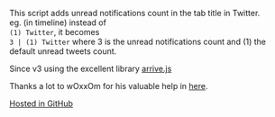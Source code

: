 This script adds unread notifications count in the tab title in Twitter.  
eg. (in timeline) instead of  
`(1) Twitter`, it becomes  
`3 | (1) Twitter` 
where 3 is the unread notifications count and (1) the default unread tweets count.  

Since v3 using the excellent library [arrive.js](https://github.com/uzairfarooq/arrive)  

Thanks a lot to wOxxOm for his valuable help in [here](https://greasyfork.org/en/forum/discussion/3765/twitter-to-include-the-unread-notifications-count-in-the-tab-title).  

[Hosted in GitHub](https://github.com/darkred/Userscripts)